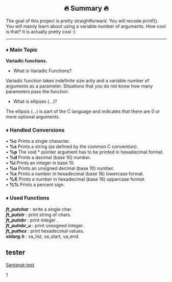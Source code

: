 <h2 align="center">🔥 Summary 🔥</h2>

The goal of this project is pretty straightforward. You will recode printf().
You will mainly learn about using a variable number of arguments. How cool is that?
It is actually pretty cool :)

---

### ♦️ Main Topic
**Variadic functions.**

- What is Variadic Functions?

Variadic function takes indefinite size arity and a variable number of arguments as a parameter. Situations that you do not know how many parameters pass the function.

- What is ellipses (...)?

The ellipsis (...) is part of the C language and indicates that there are 0 or more optional arguments.



### ♦️ Handled Conversions
• **%c** Prints a single character.<br>
• **%s** Prints a string (as defined by the common C convention).<br>
• **%p** The void * pointer argument has to be printed in hexadecimal format.<br>
• **%d** Prints a decimal (base 10) number.<br>
• **%i** Prints an integer in base 10.<br>
• **%u** Prints an unsigned decimal (base 10) number.<br>
• **%x** Prints a number in hexadecimal (base 16) lowercase format.<br>
• **%X** Prints a number in hexadecimal (base 16) uppercase format.<br>
• **%%** Prints a percent sign.<br>

### ♦️ Used Functions
***ft_putchar*** : write a single char.<br>
***ft_putstr*** : print string of chars.<br>
***ft_putnbr*** : print integer .<br>
***ft_putnbr_u*** : print unsogned integer.<br>
***ft_puthex*** : print hexadecimal values.<br>
***stdarg.h*** : va_list, va_start, va_end.<br>



## tester
<a href="https://github.com/paulo-santana/ft_printf_tester.git">Santanat-test</a>

1
